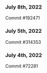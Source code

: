 ### July 8th, 2022

Commit #192471

### July 5th, 2022

Commit #314353


### July 4th, 2022

Commit #72281
